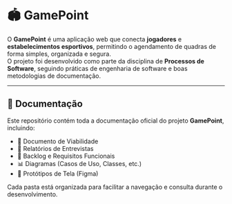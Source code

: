 # 🏟️ GamePoint

O **GamePoint** é uma aplicação web que conecta **jogadores** e **estabelecimentos esportivos**, permitindo o agendamento de quadras de forma simples, organizada e segura.  
O projeto foi desenvolvido como parte da disciplina de **Processos de Software**, seguindo práticas de engenharia de software e boas metodologias de documentação.

---

## 📖 Documentação

Este repositório contém toda a documentação oficial do projeto **GamePoint**, incluindo:

- 📑 Documento de Viabilidade  
- 📝 Relatórios de Entrevistas  
- 📌 Backlog e Requisitos Funcionais  
- 📊 Diagramas (Casos de Uso, Classes, etc.)  
- 🎨 Protótipos de Tela (Figma)

Cada pasta está organizada para facilitar a navegação e consulta durante o desenvolvimento.
